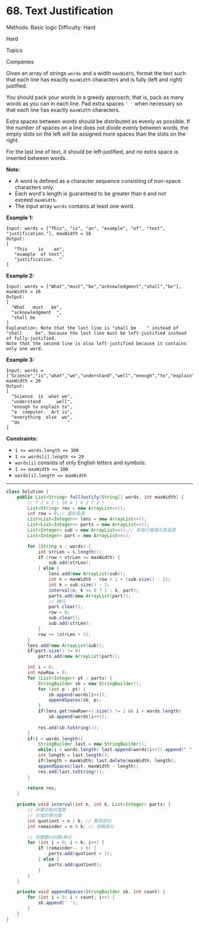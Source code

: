 # 68. Text Justification

Methods: Basic logic
Difficulty: Hard

Hard

Topics

Companies

Given an array of strings `words` and a width `maxWidth`, format the text such that each line has exactly `maxWidth` characters and is fully (left and right) justified.

You should pack your words in a greedy approach; that is, pack as many words as you can in each line. Pad extra spaces `' '` when necessary so that each line has exactly `maxWidth` characters.

Extra spaces between words should be distributed as evenly as possible. If the number of spaces on a line does not divide evenly between words, the empty slots on the left will be assigned more spaces than the slots on the right.

For the last line of text, it should be left-justified, and no extra space is inserted between words.

**Note:**

- A word is defined as a character sequence consisting of non-space characters only.
- Each word's length is guaranteed to be greater than `0` and not exceed `maxWidth`.
- The input array `words` contains at least one word.

**Example 1:**

```
Input: words = ["This", "is", "an", "example", "of", "text", "justification."], maxWidth = 16
Output:
[
   "This    is    an",
   "example  of text",
   "justification.  "
]
```

**Example 2:**

```
Input: words = ["What","must","be","acknowledgment","shall","be"], maxWidth = 16
Output:
[
  "What   must   be",
  "acknowledgment  ",
  "shall be        "
]
Explanation: Note that the last line is "shall be    " instead of "shall     be", because the last line must be left-justified instead of fully-justified.
Note that the second line is also left-justified because it contains only one word.
```

**Example 3:**

```
Input: words = ["Science","is","what","we","understand","well","enough","to","explain","to","a","computer.","Art","is","everything","else","we","do"], maxWidth = 20
Output:
[
  "Science  is  what we",
  "understand      well",
  "enough to explain to",
  "a  computer.  Art is",
  "everything  else  we",
  "do                  "
]
```

**Constraints:**

- `1 <= words.length <= 300`
- `1 <= words[i].length <= 20`
- `words[i]` consists of only English letters and symbols.
- `1 <= maxWidth <= 100`
- `words[i].length <= maxWidth`

---

```java
class Solution {
    public List<String> fullJustify(String[] words, int maxWidth) {
        // 7 2 4 2 | 10 4 | 6 2 7 2 |
        List<String> res = new ArrayList<>();
        int row = 0;// 當前長度
        List<List<Integer>> lens = new ArrayList<>();
        List<List<Integer>> parts = new ArrayList<>();
        List<Integer> sub = new ArrayList<>();// 存每行每個元素長度
        List<Integer> part = new ArrayList<>();

        for (String s : words) {
            int strLen = s.length();
            if (row + strLen <= maxWidth) {
                sub.add(strLen);
            } else {
                lens.add(new ArrayList(sub));
                int n = maxWidth - row + 1 + (sub.size() - 1);
                int k = sub.size() - 1;
                interval(n, k == 0 ? 1 : k, part);
                parts.add(new ArrayList(part));
                // 換行
                part.clear();
                row = 0;
                sub.clear();
                sub.add(strLen);
            }
            row += (strLen + 1);
        }
        lens.add(new ArrayList(sub));
        if(part.size() != 0) 
            parts.add(new ArrayList(part));

        int i = 0;
        int nowRow = 0;
        for (List<Integer> pt : parts) {
            StringBuilder sb = new StringBuilder();
            for (int p : pt) {
                sb.append(words[i++]);
                appendSpaces(sb, p);
            }
            if(lens.get(nowRow++).size() != 1 && i < words.length)
                sb.append(words[i++]);
           
            res.add(sb.toString());
        }
        if(i < words.length){
            StringBuilder last = new StringBuilder();
            while(i < words.length) last.append(words[i++]).append(" ");
            int length = last.length();
            if(length > maxWidth) last.delete(maxWidth, length);
            appendSpaces(last, maxWidth - length);
            res.add(last.toString());
        }
    
        return res;
    }

    private void interval(int n, int k, List<Integer> parts) {
        // 你要切割的整数
        // 分成的等分数
        int quotient = n / k; // 整除部分
        int remainder = n % k; // 余数部分

        // 将整数n分成k等分
        for (int i = 0; i < k; i++) {
            if (remainder-- > 0) {
                parts.add(quotient + 1);
            } else {
                parts.add(quotient);
            }
        }
    }

    private void appendSpaces(StringBuilder sb, int count) {
        for (int i = 0; i < count; i++) {
            sb.append(' ');
        }
    }
}
```